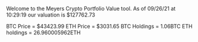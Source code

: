 Welcome to the Meyers Crypto Portfolio Value tool. 
As of 09/26/21 at 10:29:19 our valuation is $127762.73 

BTC Price = $43423.99
 ETH Price = $3031.65
BTC Holdings = 1.06BTC
 ETH holdings = 26.960005962ETH 
